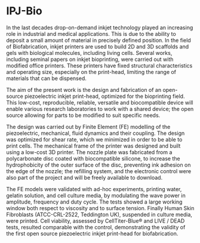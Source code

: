 # IPJ-Bio

In the last decades drop-on-demand inkjet technology played an increasing role in industrial and medical applications. This is due to the ability to deposit a small amount of material in precisely defined position. In the field of Biofabrication, inkjet printers are used to build 2D and 3D scaffolds and gels with biological molecules, including living cells. Several works, including seminal papers on inkjet bioprinting, were carried out with modified office printers. These printers have fixed structural characteristics and operating size, especially on the print-head, limiting the range of materials that can be dispensed. 

The aim of the present work is the design and fabrication of an open-source piezoelectric inkjet print-head, optimized for the bioprinting field. This low-cost, reproducible, reliable, versatile and biocompatible device will enable various research laboratories to work with a shared device; the open source allowing for parts to be modified to suit specific needs. 

The design was carried out by Finite Element (FE) modelling of the piezoelectric, mechanical, fluid dynamics and their coupling. The design was optimized for shear rate, which we minimized in order to be able to print cells. The mechanical frame of the printer was designed and built using a low-cost 3D printer. The nozzle plate was fabricated from a polycarbonate disc coated with biocompatible silicone, to increase the hydrophobicity of the outer surface of the disc, preventing ink adhesion on the edge of the nozzle; the refilling system, and the electronic control were also part of the project and will be freely available to download. 

The FE models were validated with ad-hoc experiments, printing water, gelatin solution, and cell culture media, by modulating the wave power in amplitude, frequency and duty cycle. The tests showed a large working window both respect to viscosity and to surface tension. Finally Human Skin Fibroblasts (ATCC-CRL-2522, Teddington UK), suspended in culture media, were printed. Cell viability, assessed by CellTiter-Blue® and LIVE / DEAD tests, resulted comparable with the control, demonstrating the validity of the first open source piezoelectric inkjet print-head for biofabrication.